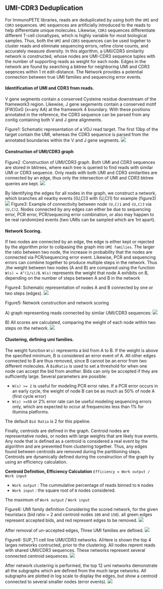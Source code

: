 ##	UMI-CDR3 Deduplication
For ImmunoPETE libraries, reads are deduplicated by using both the `UMI` and `CDR3` sequences. `UMI` sequences are artificially introduced to the reads to help differentiate unique molecules. Likewise, `CDR3` sequences differentiate different T-cell clonaltypes, which is highly variable for most biological samples. Thus, both the `UMI` and `CDR3` sequences can be used togeher to cluster reads and eliminate sequencing errors, refine clone counts, and accurately measure diversity. In this algorithm, a UMI/CDR3 similarity network is constructed, whose nodes are UMI-CDR3 sequence tuples with the number of supporting reads as weight for each node. Edges in the network are found by searching a bktree for neighboring UMI and CDR3 seqences within 1 nt edit-distance. The Network provides a potential connection between true UMI families and sequencing error events. 

#### Identification of UMI and CDR3 from reads.
V gene segments contain a conserved Cysteine residue downstream of the framework3 region. Likewise, J gene segements contain a conserved motif [FW]GxG (x=any AA) at the framework 4 boundary. With these positions annotated in the reference, the CDR3 sequence can be parsed from any contig containing both V and J gene alignments. 

Figure1: Schematic representation of a VDJ read target. The first 13bp of the target contain the UMI, whereas the CDR3 sequence is parsed from the annotated boundaries within the V and J gene segments.
![](img/Fig1.png)


#### Construction of UMI/CDR3 graph 
Figure2 :Construction of UMI/CDR3 graph. Both UMI and CDR3 sequences are stored in bktrees, where each tree is queried to find reads with similar UMI or CDR3 sequence. Only reads with both UMI and CDR3 similarities are connected by an edge, thus only the intersection of UMI and CDR3 bktree queries are kept.
![](img/Fig2.png)

By Identifying the edges for all nodes in the graph, we construct a network, which branches all nearby events ((U,C)3 with (U,C)1) for example (figure3)
![](img/Fig3.png) 
Figure3: Example of connectivity between node `(U,C)1` and `(U,C)3` via `(U,C)2`. Nodes connected by any edges can either be due to sequencing error, PCR error, PCR/sequecing error combination, or also may happen to be real randomized events (two UMIs can be sampled which are 1nt apart). 


#### Network Scoring.
If two nodes are connected by an edge, the edge is either kept or rejected by the algorithm prior to collpasing the graph into `UMI families`. The larger the ratio between two node, the increase in probability that the nodes are connected via PCR/sequencing error event. Likewise, PCR and sequencing errors can combine together to produce multiple steps in the network. Thus ,the weight between two nodes (A and B) are compared using the function `W(s) = A^(1/s)/B`. `W(s)` represents the weight that node A exhibits on B, depending on the number of steps between A and B in the network
	 
Figure4: Schematic representation of nodes A and B connected by one or two steps (edges).
![](img/Fig4.png) 
		
Figure5: Network construction and network scoring

A) graph representing reads connected by similar UMI/CDR3 sequences:
![](img/Fig5.png) 

B) All scores are calculated, comparing the weight of each node within two steps on the network. 
![](img/Fig6.png) 
 

#### Clustering, defining umi families. 
The weight function `W(s)` represents a bid from A to B. If the weight is above the specified minimum, B is considered an error event of A.  All other edges connected to B are thus removed, since B cannot be an error from two different molecules. A `BidRatio` is used to set a threshold for when one node can accept the bid from another. Bids can only be accepted if they are sufficiently large.
Several parameters are possible:
- `W(s) >= 2` is useful for modeling PCR error rates. If a PCR error occurs in an early cycle, the weight of node B can be as much as 50% of node A (first cycle error)
- `W(s) >=50` or 2% error rate can be useful modeling sequencing errors only, which are expected to occur at frequencies less than 1% for illumina platforms.

The default `Bid Ratio` is 2 for this pipeline.

Finally, centroids are defined in the graph. Centroid nodes are representative nodes, or nodes with large weights that are likely true events. Any node that is defined as a centroid is considered a real event by the algorithm and are prevented from clustering together. Thus, any edges found between centroids are removed during the partitioning steps. Centroids are dynamically defined during the construction of the graph by using an efficiency calculation.

__Centroid Definition, Efficiency Calculation__
`Efficiency = Work output / Work input`
- `Work output` : The cummulative percentage of reads binned to `N` nodes
- `Work input` : the square root of `N` nodes considered. 

The maximum of `Work output` / `Work input`


Figure6: UMI family definition
Considering the scored network, for the given heuristacs (bid ratio = 2 and centroid nodes `100` and `150`). all green edges represent accepted bids, and red represent edges to be removed.
![](img/Fig7.png) 


After removal of un-accepted edges, Three UMI families are defined. 
![](img/Fig8.png)


Figure6: SUP_T1 cell line UMI/CDR3 networks. 
A)Here is shown the top 4 larges networks contructed, prior to the clustering. All nodes reprent reads with shared UMI/CDR3 sequences. These networks represent several connected centroid sequences. 
![](img/Fig9.png) 

After network clustering is performed, the top 12 umi networks demonstrate all the subgraphs which are defined from the much large networks. All subgraphs are plotted in log scale to display the edges, but show a centroid connected to several smaller nodes (error events).
![](img/Fig10.png)
 




